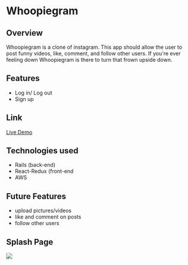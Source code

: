 # Whoopiegram

## Overview
Whoopiegram is a clone of instagram. This app should allow the user to post funny videos, like, comment, and follow other users. If you're ever feeling down Whoopiegram is there to turn that frown upside down. 

## Features
* Log in/ Log out
* Sign up

## Link
[Live Demo](https://whoopiegram.herokuapp.com/#/login)

## Technologies used 
* Rails (back-end)
* React-Redux (front-end
* AWS

## Future Features
* upload pictures/videos
* like and comment on posts
* follow other users 

## Splash Page

![](name-of-giphy.gif)
